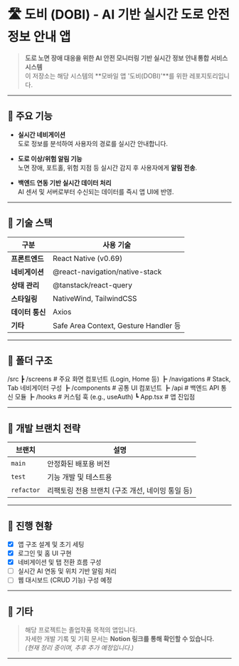 # 🛣️ 도비 (DOBI) - AI 기반 실시간 도로 안전 정보 안내 앱

> **도로 노면 장애 대응을 위한 AI 안전 모니터링 기반 실시간 정보 안내 통합 서비스 시스템**  
> 이 저장소는 해당 시스템의 **모바일 앱 '도비(DOBI)'**를 위한 레포지토리입니다.

---

## 🚀 주요 기능

- **실시간 네비게이션**  
  도로 정보를 분석하여 사용자의 경로를 실시간 안내합니다.

- **도로 이상/위험 알림 기능**  
  노면 장애, 포트홀, 위험 지점 등 실시간 감지 후 사용자에게 **알림 전송**.

- **백엔드 연동 기반 실시간 데이터 처리**  
  AI 센서 및 서버로부터 수신되는 데이터를 즉시 앱 UI에 반영.

---

## 📱 기술 스택

| 구분 | 사용 기술 |
|------|-----------|
| **프론트엔드** | React Native (v0.69) |
| **네비게이션** | @react-navigation/native-stack |
| **상태 관리** | @tanstack/react-query |
| **스타일링** | NativeWind, TailwindCSS |
| **데이터 통신** | Axios |
| **기타** | Safe Area Context, Gesture Handler 등 |

---

## 📂 폴더 구조
/src
┣ /screens # 주요 화면 컴포넌트 (Login, Home 등)
┣ /navigations # Stack, Tab 네비게이터 구성
┣ /components # 공통 UI 컴포넌트
┣ /api # 백엔드 API 통신 모듈
┣ /hooks # 커스텀 훅 (e.g., useAuth)
┗ App.tsx # 앱 진입점


---

## 🧪 개발 브랜치 전략

| 브랜치 | 설명 |
|--------|------|
| `main` | 안정화된 배포용 버전 |
| `test` | 기능 개발 및 테스트용 |
| `refactor` | 리팩토링 전용 브랜치 (구조 개선, 네이밍 통일 등) |

---

## 📌 진행 현황

- [x] 앱 구조 설계 및 초기 세팅
- [x] 로그인 및 홈 UI 구현
- [x] 네비게이션 및 탭 전환 흐름 구성
- [ ] 실시간 AI 연동 및 위치 기반 알림 처리
- [ ] 웹 대시보드 (CRUD 기능) 구성 예정

---

## 🙌 기타

> 해당 프로젝트는 졸업작품 목적의 앱입니다.  
> 자세한 개발 기록 및 기획 문서는 **Notion 링크를 통해 확인할 수 있습니다.**  
> *(현재 정리 중이며, 추후 추가 예정입니다.)*

---

